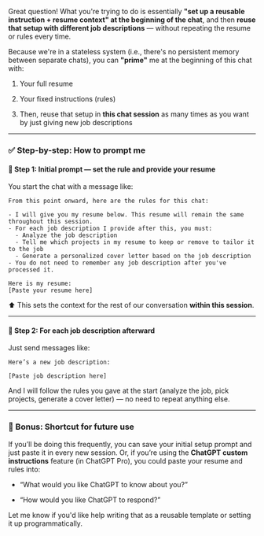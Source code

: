 Great question! What you're trying to do is essentially **"set up a reusable instruction + resume context" at the beginning of the chat**, and then **reuse that setup with different job descriptions** — without repeating the resume or rules every time.

Because we're in a stateless system (i.e., there's no persistent memory between separate chats), you can **"prime"** me at the beginning of this chat with:

1. Your full resume
    
2. Your fixed instructions (rules)
    
3. Then, reuse that setup in **this chat session** as many times as you want by just giving new job descriptions
    

---

### ✅ Step-by-step: How to prompt me

#### 🔹 Step 1: Initial prompt — set the rule and provide your resume

You start the chat with a message like:

```
From this point onward, here are the rules for this chat:

- I will give you my resume below. This resume will remain the same throughout this session.
- For each job description I provide after this, you must:
  - Analyze the job description
  - Tell me which projects in my resume to keep or remove to tailor it to the job
  - Generate a personalized cover letter based on the job description
- You do not need to remember any job description after you've processed it.

Here is my resume:
[Paste your resume here]
```

⬆️ This sets the context for the rest of our conversation **within this session**.

---

#### 🔹 Step 2: For each job description afterward

Just send messages like:

```
Here’s a new job description:

[Paste job description here]
```

And I will follow the rules you gave at the start (analyze the job, pick projects, generate a cover letter) — no need to repeat anything else.

---

### 🧠 Bonus: Shortcut for future use

If you’ll be doing this frequently, you can save your initial setup prompt and just paste it in every new session. Or, if you’re using the **ChatGPT custom instructions** feature (in ChatGPT Pro), you could paste your resume and rules into:

- “What would you like ChatGPT to know about you?”
    
- “How would you like ChatGPT to respond?”
    

Let me know if you'd like help writing that as a reusable template or setting it up programmatically.